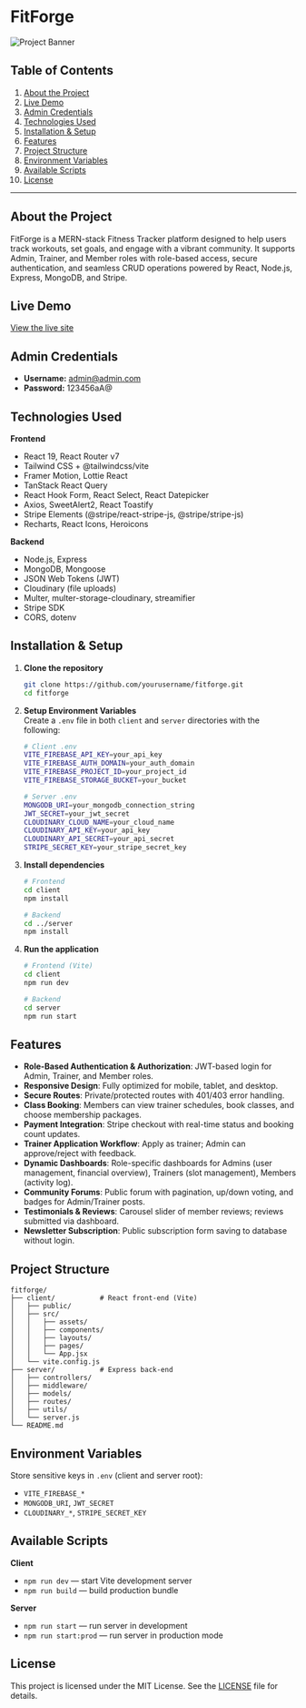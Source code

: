# FitForge

![Project Banner](https://i.ibb.co/7tYM1mdF/image.png)

## Table of Contents

1. [About the Project](#about-the-project)
2. [Live Demo](#live-demo)
3. [Admin Credentials](#admin-credentials)
4. [Technologies Used](#technologies-used)
5. [Installation & Setup](#installation--setup)
6. [Features](#features)
7. [Project Structure](#project-structure)
8. [Environment Variables](#environment-variables)
9. [Available Scripts](#available-scripts)
10. [License](#license)

---

## About the Project

FitForge is a MERN-stack Fitness Tracker platform designed to help users track workouts, set goals, and engage with a vibrant community. It supports Admin, Trainer, and Member roles with role-based access, secure authentication, and seamless CRUD operations powered by React, Node.js, Express, MongoDB, and Stripe.

## Live Demo

[View the live site](https://job-finder-891d0.web.app/)

## Admin Credentials

- **Username:** admin@admin.com
- **Password:** 123456aA@

## Technologies Used

**Frontend**

- React 19, React Router v7
- Tailwind CSS + @tailwindcss/vite
- Framer Motion, Lottie React
- TanStack React Query
- React Hook Form, React Select, React Datepicker
- Axios, SweetAlert2, React Toastify
- Stripe Elements (@stripe/react-stripe-js, @stripe/stripe-js)
- Recharts, React Icons, Heroicons

**Backend**

- Node.js, Express
- MongoDB, Mongoose
- JSON Web Tokens (JWT)
- Cloudinary (file uploads)
- Multer, multer-storage-cloudinary, streamifier
- Stripe SDK
- CORS, dotenv

## Installation & Setup

1. **Clone the repository**
   ```bash
   git clone https://github.com/yourusername/fitforge.git
   cd fitforge
   ```
2. **Setup Environment Variables**  
   Create a `.env` file in both `client` and `server` directories with the following:

   ```bash
   # Client .env
   VITE_FIREBASE_API_KEY=your_api_key
   VITE_FIREBASE_AUTH_DOMAIN=your_auth_domain
   VITE_FIREBASE_PROJECT_ID=your_project_id
   VITE_FIREBASE_STORAGE_BUCKET=your_bucket

   # Server .env
   MONGODB_URI=your_mongodb_connection_string
   JWT_SECRET=your_jwt_secret
   CLOUDINARY_CLOUD_NAME=your_cloud_name
   CLOUDINARY_API_KEY=your_api_key
   CLOUDINARY_API_SECRET=your_api_secret
   STRIPE_SECRET_KEY=your_stripe_secret_key
   ```

3. **Install dependencies**

   ```bash
   # Frontend
   cd client
   npm install

   # Backend
   cd ../server
   npm install
   ```

4. **Run the application**

   ```bash
   # Frontend (Vite)
   cd client
   npm run dev

   # Backend
   cd server
   npm run start
   ```

## Features

- **Role-Based Authentication & Authorization**: JWT-based login for Admin, Trainer, and Member roles.
- **Responsive Design**: Fully optimized for mobile, tablet, and desktop.
- **Secure Routes**: Private/protected routes with 401/403 error handling.
- **Class Booking**: Members can view trainer schedules, book classes, and choose membership packages.
- **Payment Integration**: Stripe checkout with real-time status and booking count updates.
- **Trainer Application Workflow**: Apply as trainer; Admin can approve/reject with feedback.
- **Dynamic Dashboards**: Role-specific dashboards for Admins (user management, financial overview), Trainers (slot management), Members (activity log).
- **Community Forums**: Public forum with pagination, up/down voting, and badges for Admin/Trainer posts.
- **Testimonials & Reviews**: Carousel slider of member reviews; reviews submitted via dashboard.
- **Newsletter Subscription**: Public subscription form saving to database without login.

## Project Structure

```
fitforge/
├── client/           # React front-end (Vite)
│   ├── public/
│   ├── src/
│   │   ├── assets/
│   │   ├── components/
│   │   ├── layouts/
│   │   ├── pages/
│   │   └── App.jsx
│   └── vite.config.js
├── server/           # Express back-end
│   ├── controllers/
│   ├── middleware/
│   ├── models/
│   ├── routes/
│   ├── utils/
│   └── server.js
└── README.md
```

## Environment Variables

Store sensitive keys in `.env` (client and server root):

- `VITE_FIREBASE_*`
- `MONGODB_URI`, `JWT_SECRET`
- `CLOUDINARY_*`, `STRIPE_SECRET_KEY`

## Available Scripts

**Client**

- `npm run dev` — start Vite development server
- `npm run build` — build production bundle

**Server**

- `npm run start` — run server in development
- `npm run start:prod` — run server in production mode

## License

This project is licensed under the MIT License. See the [LICENSE](LICENSE) file for details.
